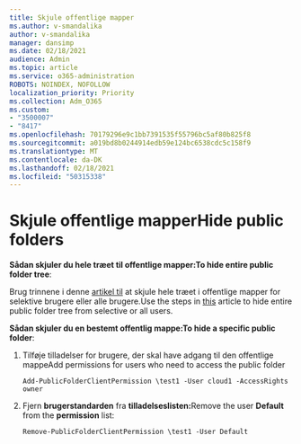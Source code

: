 ```yaml
---
title: Skjule offentlige mapper
ms.author: v-smandalika
author: v-smandalika
manager: dansimp
ms.date: 02/18/2021
audience: Admin
ms.topic: article
ms.service: o365-administration
ROBOTS: NOINDEX, NOFOLLOW
localization_priority: Priority
ms.collection: Adm_O365
ms.custom:
- "3500007"
- "8417"
ms.openlocfilehash: 70179296e9c1bb7391535f55796bc5af80b825f8
ms.sourcegitcommit: a019bd8b0244914edb59e124bc6538cdc5c158f9
ms.translationtype: MT
ms.contentlocale: da-DK
ms.lasthandoff: 02/18/2021
ms.locfileid: "50315338"
---
```

# <a name="hide-public-folders"></a><span data-ttu-id="518b1-102">Skjule offentlige mapper</span><span class="sxs-lookup"><span data-stu-id="518b1-102">Hide public folders</span></span>

<span data-ttu-id="518b1-103">**Sådan skjuler du hele træet til offentlige mapper:**</span><span class="sxs-lookup"><span data-stu-id="518b1-103">**To hide entire public folder tree**:</span></span>

<span data-ttu-id="518b1-104">Brug trinnene i denne [artikel til](https://aka.ms/ControlPF) at skjule hele træet i offentlige mapper for selektive brugere eller alle brugere.</span><span class="sxs-lookup"><span data-stu-id="518b1-104">Use the steps in [this](https://aka.ms/ControlPF) article to hide entire public folder tree from selective or all users.</span></span>

<span data-ttu-id="518b1-105">**Sådan skjuler du en bestemt offentlig mappe:**</span><span class="sxs-lookup"><span data-stu-id="518b1-105">**To hide a specific public folder**:</span></span>

1. <span data-ttu-id="518b1-106">Tilføje tilladelser for brugere, der skal have adgang til den offentlige mappe</span><span class="sxs-lookup"><span data-stu-id="518b1-106">Add permissions for users who need to access the public folder</span></span>

    `Add-PublicFolderClientPermission \test1 -User cloud1 -AccessRights owner`

2. <span data-ttu-id="518b1-107">Fjern **brugerstandarden** fra **tilladelseslisten:**</span><span class="sxs-lookup"><span data-stu-id="518b1-107">Remove the user **Default** from the **permission** list:</span></span>

    `Remove-PublicFolderClientPermission \test1 -User Default`
